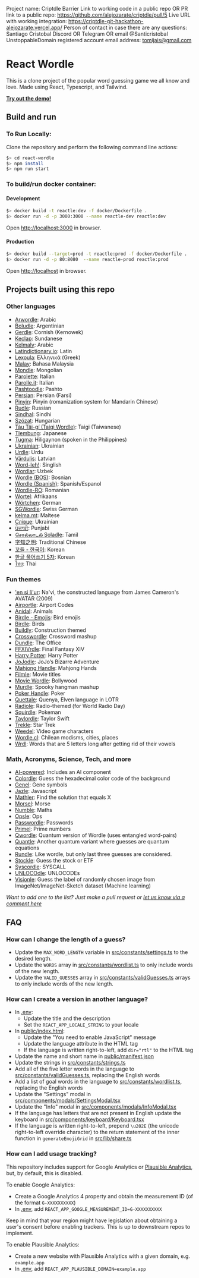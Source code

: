 Project name: Criptdle Barrier
Link to working code in a public repo OR PR link to a public repo: https://github.com/alejozarate/criptdle/pull/5
Live URL with working integration: https://criptdle-git-hackathon-alejozarate.vercel.app/
Person of contact in case there are any questions: Santiago Cristobal
Discord OR Telegram OR email @Santicristobal
UnstoppableDomain registered account email address: tomijais@gmail.com

# React Wordle

This is a clone project of the popular word guessing game we all know and love. Made using React, Typescript, and Tailwind.

[**Try out the demo!**](https://reactle.vercel.app/)

## Build and run

### To Run Locally:

Clone the repository and perform the following command line actions:

```bash
$> cd react-wordle
$> npm install
$> npm run start
```

### To build/run docker container:

#### Development

```bash
$> docker build -t reactle:dev -f docker/Dockerfile .
$> docker run -d -p 3000:3000 --name reactle-dev reactle:dev
```

Open [http://localhost:3000](http://localhost:3000) in browser.

#### Production

```bash
$> docker build --target=prod -t reactle:prod -f docker/Dockerfile .
$> docker run -d -p 80:8080  --name reactle-prod reactle:prod
```

Open [http://localhost](http://localhost) in browser.

## Projects built using this repo

### Other languages

-   [Arwordle](https://arwordle.netlify.app/): Arabic
-   [Boludle](https://www.boludle.com/): Argentinian
-   [Gerdle](https://gerdle.vext.co.uk/): Cornish (Kernowek)
-   [Keclap](https://keclap.xyz/): Sundanese
-   [Kelmaly](https://kelmaly.com/): Arabic
-   [Latindictionary.io](https://wordle.latindictionary.io/): Latin
-   [Lexoula](https://lexoula.com/): Ελληνικά (Greek)
-   [Malay](https://malay-wordle.netlify.app/): Bahasa Malaysia
-   [Mondle](https://mondle.vercel.app/): Mongolian
-   [Parolette](https://parolette.netlify.app/): Italian
-   [Parolle.it](https://parolle.it): Italian
-   [Pashtoodle](https://pashtoodle.lingdocs.com): Pashto
-   [Persian](https://www.persian-wordle.ir/): Persian (Farsi)
-   [Pinyin](https://www.pinyindle.com/): Pinyin (romanization system for Mandarin Chinese)
-   [Rudle](https://rudle.vercel.app): Russian
-   [Sindhal](https://hellosindh.com/sindhal): Sindhi
-   [Szózat](https://szozat.miklosdanka.com/): Hungarian
-   [Tàu Tâi-gí (Taigi Wordle)](https://tau.taigi.info/): Taigi (Taiwanese)
-   [Tlembung](https://tlembung.vercel.app/): Japanese
-   [Tugma](https://tugma.vercel.app): Hiligaynon (spoken in the Philippines)
-   [Ukrainian](https://goroh.pp.ua/games/wordle): Ukrainian
-   [Urdle](https://urdle.chaoticity.com/): Urdu
-   [Vārdulis](https://wordle.lielakeda.lv/): Latvian
-   [Word-leh!](https://word-leh.com): Singlish
-   [Wordlar](http://wordlar.uz/): Uzbek
-   [Wordle (BOS)](https://elahmo.github.io/wordle/): Bosnian
-   [Wordle (Spanish)](https://wordle-es.xavier.cc): Spanish/Espanol
-   [Wordle-RO](https://wordle-ro.sirb.net/): Romanian
-   [Wortel](https://wortel.wrintiewaar.co.za): Afrikaans
-   [Wörtchen](https://woertchen.sofacoach.de): German
-   [SGWordle](https://sgwordle.now.sh/): Swiss German
-   [kelma.mt](https://kelma.mt): Maltese
-   [Слівце](https://slivce.com/): Ukrainian
-   [ਪੰਜਾਬੀ](https://punjabipuzzle.netlify.app/): Punjabi
-   [சொல்லாடல் Soladle](https://omtamil.com/soladle): Tamil
-   [字知之明](https://zedaizd.github.io/zh-char-puzzle/): Traditional Chinese
-   [꼬들 - 한국어](https://belorin.github.io/): Korean
-   [한글 풀어쓰기 5자](https://nakosung.github.io/wordle/): Korean
-   [ไทย](https://buddhistuniversity.net/wordle-thai/): Thai

### Fun themes

-   ['en si lì'ur](https://tirea.learnnavi.org/wordle): Na'vi, the constructed language from James Cameron's AVATAR (2009)
-   [Airportle](https://airportle.scottscheapflights.com/): Airport Codes
-   [Anidal](https://anidal-abrarhayat.web.app/): Animals
-   [Birdle - Emojis](https://birdle.dev): Bird emojis
-   [Birdle](https://www.creek-birdle.com/): Birds
-   [Buildly](https://buildly.procurepro.co/): Construction themed
-   [Crosswordle](https://crosswordle.mekoppe.com/): Crossword mashup
-   [Dundle](https://dundle.dunmiffcord.com/): The Office
-   [FFXIVrdle](https://ffxivrdle.com/): Final Fantasy XIV
-   [Harry Potter](https://www.harrypotterwordle.com/): Harry Potter
-   [JoJodle](https://jojo-news.com/fun/jojodle/): JoJo’s Bizarre Adventure
-   [Mahjong Handle](https://mahjong-handle.update.sh/): Mahjong Hands
-   [Filmle](https://filmle.now.sh/): Movie titles
-   [Movie Wordle](https://movie-wordle.vercel.app): Bollywood
-   [Murdle](https://murdle.vercel.app/): Spooky hangman mashup
-   [Poker Handle](https://kikychow.github.io/poker-wordle/): Poker
-   [Quettale](https://quettale.vercel.app/): Quenya, Elven language in LOTR
-   [Radiole](https://radiole.vercel.app/): Radio-themed (for World Radio Day)
-   [Squirdle](https://squirdle-inky.vercel.app/): Pokeman
-   [Taylordle](https://www.taylordle.com/): Taylor Swift
-   [Trekle](https://treklegame.com): Star Trek
-   [Weedel](https://meetmeinouter.space/wordle/): Video game characters
-   [Wordle.cl](https://www.wordle.cl): Chilean modisms, cities, places
-   [Wrdl](https://wrdl-abae.vercel.app/): Words that are 5 letters long after getting rid of their vowels

### Math, Acronyms, Science, Tech, and more

-   [AI-powered](https://github.com/asirota/wordle-ai): Includes an AI component
-   [Colordle](https://github.com/necropolina/colordle): Guess the hexadecimal color code of the background
-   [Genel](https://andrewholding.github.io/gene-wordle/): Gene symbols
-   [Jazle](https://jazle.quest/): Javascript
-   [Mathler](https://www.mathler.com/): Find the solution that equals X
-   [Morsel](https://plingbang.github.io/morsel/): Morse
-   [Numble](https://rbrignall.github.io/numble/): Maths
-   [Opsle](https://opsle.vercel.app/): Ops
-   [Passwordle](https://passwordle.sp8c3.com/): Passwords
-   [Primel](https://converged.yt/primel/): Prime numbers
-   [Qwordle](https://qwordle.bhat.ca/): Quantum version of Wordle (uses entangled word-pairs)
-   [Quantle](https://deduckproject.github.io/quantle/): Another quantum variant where guesses are quantum equations
-   [Rundle](https://furstenheim.github.io/react-wordle/): Like wordle, but only last three guesses are considered.
-   [Stockle](https://stockle.win/): Guess the stock or ETF
-   [Syscordle](https://nezza.github.io/syscordle/): SYSCALL
-   [UNLOCOdle](https://unlocodle.collabital.com/): UNLOCODEs
-   [Visionle](https://orisenbazuru.github.io/visionle/): Guess the label of randomly chosen image from ImageNet/ImageNet-Sketch dataset (Machine learning)

_Want to add one to the list? Just make a pull request or [let us know via a comment here](https://github.com/cwackerfuss/react-wordle/issues/120)_

## FAQ

### How can I change the length of a guess?

-   Update the `MAX_WORD_LENGTH` variable in [src/constants/settings.ts](src/constants/settings.ts) to the desired length.
-   Update the `WORDS` array in [src/constants/wordlist.ts](src/constants/wordlist.ts) to only include words of the new length.
-   Update the `VALID_GUESSES` array in [src/constants/validGuesses.ts](src/constants/validGuesses.ts) arrays to only include words of the new length.

### How can I create a version in another language?

-   In [.env](.env):
    -   Update the title and the description
    -   Set the `REACT_APP_LOCALE_STRING` to your locale
-   In [public/index.html](public/index.html):
    -   Update the "You need to enable JavaScript" message
    -   Update the language attribute in the HTML tag
    -   If the language is written right-to-left, add `dir="rtl"` to the HTML tag
-   Update the name and short name in [public/manifest.json](public/manifest.json)
-   Update the strings in [src/constants/strings.ts](src/constants/strings.ts)
-   Add all of the five letter words in the language to [src/constants/validGuesses.ts](src/constants/validGuesses.ts), replacing the English words
-   Add a list of goal words in the language to [src/constants/wordlist.ts](src/constants/wordlist.ts), replacing the English words
-   Update the "Settings" modal in [src/components/modals/SettingsModal.tsx](src/components/modals/SettingsModal.tsx)
-   Update the "Info" modal in [src/components/modals/InfoModal.tsx](src/components/modals/InfoModal.tsx)
-   If the language has letters that are not present in English update the keyboard in [src/components/keyboard/Keyboard.tsx](src/components/keyboard/Keyboard.tsx)
-   If the language is written right-to-left, prepend `\u202E` (the unicode right-to-left override character) to the return statement of the inner function in `generateEmojiGrid` in [src/lib/share.ts](src/lib/share.ts)

### How can I add usage tracking?

This repository includes support for Google Analytics or [Plausible Analytics](https://plausible.io), but, by default, this is disabled.

To enable Google Analytics:

-   Create a Google Analytics 4 property and obtain the measurement ID (of the format `G-XXXXXXXXXX`)
-   In [.env](.env), add `REACT_APP_GOOGLE_MEASUREMENT_ID=G-XXXXXXXXXX`

Keep in mind that your region might have legislation about obtaining a user's consent before enabling trackers. This is up to downstream repos to implement.

To enable Plausible Analytics:

-   Create a new website with Plausible Analytics with a given domain, e.g. `example.app`
-   In [.env](.env), add `REACT_APP_PLAUSIBLE_DOMAIN=example.app`
